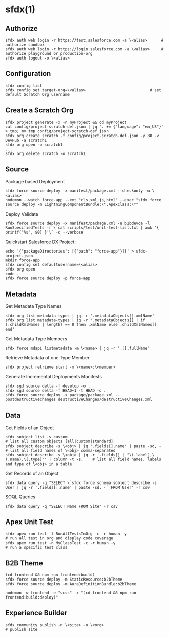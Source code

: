 # sfdx(1)

## Authorize

    sfdx auth web login -r https://test.salesforce.com -a \<alias>      # authorize sandbox
    sfdx auth web login -r https://login.salesforce.com -a \<alias>     # authorize playground or production-org
    sfdx auth logout -o \<alias>

## Configuration

    sfdx config list
    sfdx config set target-org=\<alias>                            # set default Scratch Org username

## Create a Scratch Org

    sfdx project generate -x -n myProject && cd myProject
    cat config/project-scratch-def.json | jq '. += {"language": "en_US"}' > tmp; mv tmp config/project-scratch-def.json
    sfdx org create scratch -f config/project-scratch-def.json -y 30 -v DevHub -a scratch1
    sfdx org open -o scratch1
    ...
    sfdx org delete scratch -o scratch1

## Source

  Package based Deployment

    sfdx force source deploy -x manifest/package.xml --checkonly -u \<alias>
    nodemon --watch force-app --ext "cls,xml,js,html" --exec "sfdx force source deploy -m LightningComponentBundle:\*,ApexClass:\*"

  Deploy Validate

    sfdx force source deploy -x manifest/package.xml -u b2bdevqa -l RunSpecifiedTests -r \`cat scripts/test/unit-test-list.txt | awk '{ printf("%s", $0) }'\` -c --verbose

  Quickstart Salesforce DX Project:

    echo '{"packageDirectories": [{"path": "force-app"}]}' > sfdx-project.json
    mkdir force-app
    sfdx config set defaultusername=\<alias>
    sfdx org open
    code .
    sfdx force source deploy -p force-app

## Metadata

  Get Metadata Type Names

    sfdx org list metadata-types | jq -r '.metadataObjects[].xmlName'
    sfdx org list metadata-types | jq -r '.metadataObjects[] | if (.childXmlNames | length) == 0 then .xmlName else .childXmlNames[] end'

  Get Metadata Type Members

    sfdx force mdapi listmetadata -m \<name> | jq -r '.[].fullName'

  Retrieve Metadata of one Type Member

    sfdx project retrieve start -m \<name>:\<member>

  Generate Incremental Deployments Manifests

    sfdx sgd source delta -f develop -o .
    sfdx sgd source delta -f HEAD~1 -t HEAD -o .
    sfdx force source deploy -x package/package.xml --postdestructivechanges destructiveChanges/destructiveChanges.xml

## Data

  Get Fields of an Object

    sfdx sobject list -s custom                                                                           # list all custom objects [all|custom|standard]
    sfdx sobject describe -s \<obj> | jq '.fields[].name' | paste -sd, -                                   # list all field names of \<obj> comma-separated
    sfdx sobject describe -s \<obj> | jq -r '.fields[] | "\(.label),\(.name),\(.type)"' | column -t -s,    # list all field names, labels and type of \<obj> in a table

  Get Records of an Object

    sfdx data query -q "SELECT \`sfdx force schema sobject describe -s User | jq -r '.fields[].name' | paste -sd, -` FROM User" -r csv

  SOQL Queries

    sfdx data query -q "SELECT Name FROM Site" -r csv

## Apex Unit Test

    sfdx apex run test -l RunAllTestsInOrg -c -r human -y                            # run all test in org and display code coverage
    sfdx apex run test -n MyClassTest -c -r human -y                                 # run a specific test class

## B2B Theme

    (cd frontend && npm run frontend:build)
    sfdx force source deploy -m StaticResource:b2bTheme
    sfdx force source deploy -m AuraDefinitionBundle:b2bTheme

    nodemon -w frontend -e "scss" -x "(cd frontend && npm run frontend:build:deploy)"

## Experience Builder

    sfdx community publish -n \<site> -o \<org>                                        # publish site

